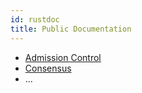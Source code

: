 ```yaml
---
id: rustdoc
title: Public Documentation
---
```


* [Admission Control](${baseUrl}rustdoc/admission_control/)
* [Consensus](${baseUrl}rustdoc/consensus/)
* ...
